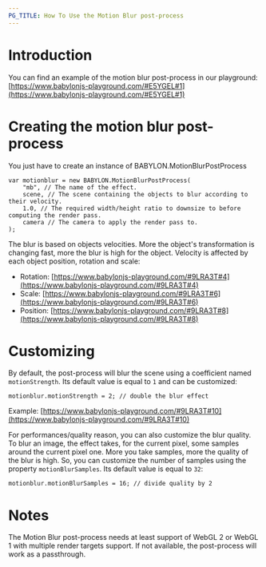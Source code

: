 ```yaml
---
PG_TITLE: How To Use the Motion Blur post-process
---
```


# Introduction
You can find an example of the motion blur post-process in our playground: [https://www.babylonjs-playground.com/#E5YGEL#1](https://www.babylonjs-playground.com/#E5YGEL#1)

# Creating the motion blur post-process

You just have to create an instance of BABYLON.MotionBlurPostProcess
```
var motionblur = new BABYLON.MotionBlurPostProcess(
    "mb", // The name of the effect.
    scene, // The scene containing the objects to blur according to their velocity.
    1.0, // The required width/height ratio to downsize to before computing the render pass.
    camera // The camera to apply the render pass to.
);
```

The blur is based on objects velocities. More the object's transformation is changing fast, more the blur is high for the object. Velocity is affected by each object position, rotation and scale:
- Rotation: [https://www.babylonjs-playground.com/#9LRA3T#4](https://www.babylonjs-playground.com/#9LRA3T#4)
- Scale: [https://www.babylonjs-playground.com/#9LRA3T#6](https://www.babylonjs-playground.com/#9LRA3T#6)
- Position: [https://www.babylonjs-playground.com/#9LRA3T#8](https://www.babylonjs-playground.com/#9LRA3T#8)

# Customizing
By default, the post-process will blur the scene using a coefficient named `motionStrength`. Its default value is equal to `1` and can be customized:
```
motionblur.motionStrength = 2; // double the blur effect
```
Example: [https://www.babylonjs-playground.com/#9LRA3T#10](https://www.babylonjs-playground.com/#9LRA3T#10)

For performances/quality reason, you can also customize the blur quality. To blur an image, the effect
takes, for the current pixel, some samples around the current pixel one. More you take samples, more the quality of the blur is high. So, you can customize the number of samples using the property `motionBlurSamples`. Its default value is equal to `32`:
```
motionblur.motionBlurSamples = 16; // divide quality by 2
```

# Notes
The Motion Blur post-process needs at least support of WebGL 2 or WebGL 1 with multiple render targets support. If not available, the post-process will work as a passthrough.
